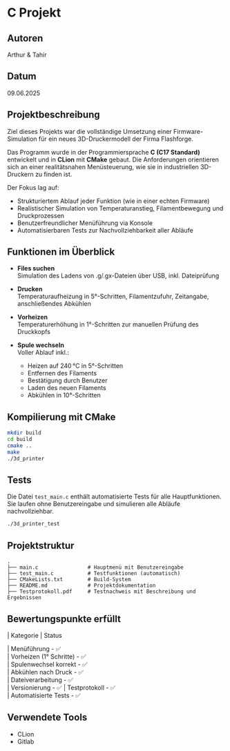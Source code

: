 # C Projekt

##  Autoren
Arthur & Tahir

##  Datum
09.06.2025

##  Projektbeschreibung
Ziel dieses Projekts war die vollständige Umsetzung einer Firmware-Simulation für ein neues 3D-Druckermodell der Firma Flashforge. 

Das Programm wurde in der Programmiersprache **C (C17 Standard)** entwickelt und in **CLion** mit **CMake** gebaut. Die Anforderungen orientieren sich an einer realitätsnahen Menüsteuerung, wie sie in industriellen 3D-Druckern zu finden ist.

Der Fokus lag auf:
- Strukturiertem Ablauf jeder Funktion (wie in einer echten Firmware)
- Realistischer Simulation von Temperaturanstieg, Filamentbewegung und Druckprozessen
- Benutzerfreundlicher Menüführung via Konsole
- Automatisierbaren Tests zur Nachvollziehbarkeit aller Abläufe


##  Funktionen im Überblick
- **Files suchen**  
  Simulation des Ladens von .g/.gx-Dateien über USB, inkl. Dateiprüfung

- **Drucken**  
  Temperaturaufheizung in 5°-Schritten, Filamentzufuhr, Zeitangabe, anschließendes Abkühlen

- **Vorheizen**  
  Temperaturerhöhung in 1°-Schritten zur manuellen Prüfung des Druckkopfs

- **Spule wechseln**  
  Voller Ablauf inkl.:
  - Heizen auf 240 °C in 5°-Schritten
  - Entfernen des Filaments
  - Bestätigung durch Benutzer
  - Laden des neuen Filaments
  - Abkühlen in 10°-Schritten

##  Kompilierung mit CMake
```bash
mkdir build
cd build
cmake ..
make
./3d_printer
```

##  Tests
Die Datei `test_main.c` enthält automatisierte Tests für alle Hauptfunktionen.  
Sie laufen ohne Benutzereingabe und simulieren alle Abläufe nachvollziehbar.

```bash
./3d_printer_test
```

##  Projektstruktur
```
.
├── main.c                # Hauptmenü mit Benutzereingabe
├── test_main.c           # Testfunktionen (automatisch)
├── CMakeLists.txt        # Build-System
├── README.md             # Projektdokumentation
├── Testprotokoll.pdf     # Testnachweis mit Beschreibung und Ergebnissen
```

##  Bewertungspunkte erfüllt

| Kategorie               | Status   

| Menüführung             - ✅        
| Vorheizen (1° Schritte) - ✅        
| Spulenwechsel korrekt   - ✅        
| Abkühlen nach Druck     - ✅        
| Dateiverarbeitung       - ✅        
| Versionierung           - ✅ 
| Testprotokoll           - ✅        
| Automatisierte Tests    - ✅        

##  Verwendete Tools
- CLion
- Gitlab



